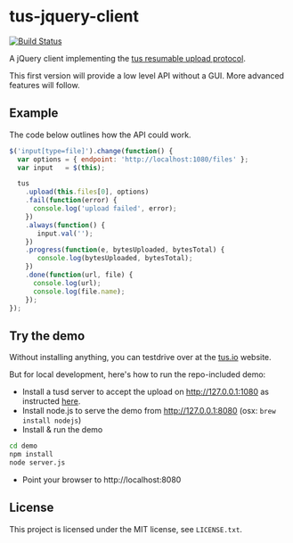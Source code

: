 # tus-jquery-client
[![Build Status](https://travis-ci.org/tus/tus-jquery-client.svg?branch=master)](https://travis-ci.org/tus/tus-jquery-client)

A jQuery client implementing the [tus resumable upload
protocol](https://github.com/tus/tus-resumable-upload-protocol).

This first version will provide a low level API without a GUI. More advanced
features will follow.

## Example

The code below outlines how the API could work.

```js
$('input[type=file]').change(function() {
  var options = { endpoint: 'http://localhost:1080/files' };
  var input   = $(this);

  tus
    .upload(this.files[0], options)
    .fail(function(error) {
      console.log('upload failed', error);
    })
    .always(function() {
       input.val('');
    })
    .progress(function(e, bytesUploaded, bytesTotal) {
       console.log(bytesUploaded, bytesTotal);
    })
    .done(function(url, file) {
      console.log(url);
      console.log(file.name);
    });
});
```

## Try the demo

Without installing anything, you can testdrive over at the
[tus.io](http://www.tus.io/demo.html) website.

But for local development, here's how to run the repo-included demo:

- Install a tusd server to accept the upload on http://127.0.0.1:1080
as instructed [here](https://github.com/tus/tusd/blob/master/README.md).
- Install node.js to serve the demo from http://127.0.0.1:8080
(osx: `brew install nodejs`)
- Install & run the demo

```bash
cd demo
npm install
node server.js
```

- Point your browser to http://localhost:8080

## License

This project is licensed under the MIT license, see `LICENSE.txt`.
